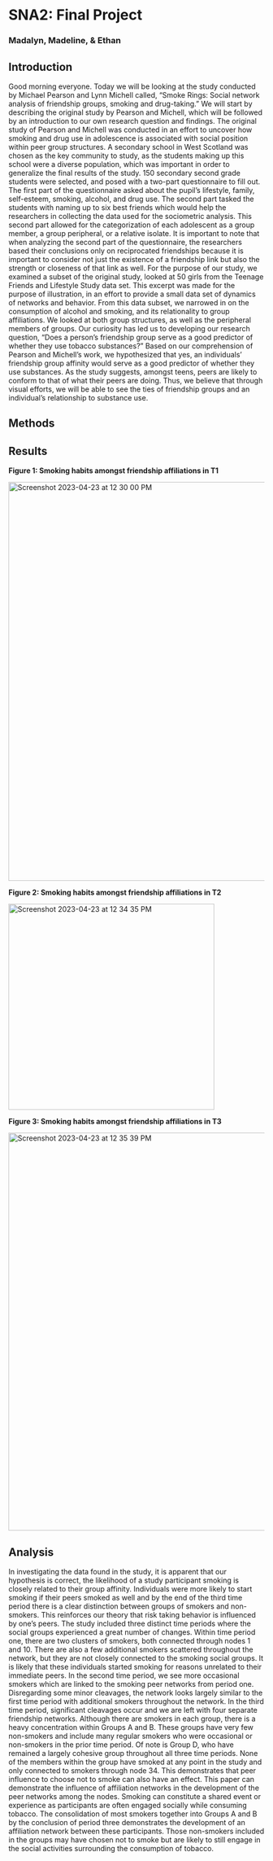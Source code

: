 # SNA2: Final Project
### Madalyn, Madeline, & Ethan
## Introduction
Good morning everyone.
        Today we will be looking at the study conducted by Michael Pearson and Lynn Michell called, “Smoke Rings: Social network analysis of friendship groups, smoking and drug-taking.” We will start by describing the original study by Pearson and Michell, which will be followed by an introduction to our own research question and findings.
        	The original study of Pearson and Michell was conducted in an effort to uncover how smoking and drug use in adolescence is associated with social position within peer group structures. A secondary school in West Scotland was chosen as the key community to study, as the students making up this school were a diverse population, which was important in order to generalize the final results of the study. 150 secondary second grade students were selected, and posed with a two-part questionnaire to fill out.
         	The first part of the questionnaire asked about the pupil’s lifestyle, family, self-esteem, smoking, alcohol, and drug use. The second part tasked the students with naming up to six best friends which would help the researchers in collecting the data used for the sociometric analysis. This second part allowed for the categorization of each adolescent as a group member, a group peripheral, or a relative isolate. It is important to note that when analyzing the second part of the questionnaire, the researchers based their conclusions only on reciprocated friendships because it is important to consider not just the existence of a friendship link but also the strength or closeness of that link as well.
	For the purpose of our study, we examined a subset of the original study, looked at 50 girls from the Teenage Friends and Lifestyle Study data set. This excerpt was made for the purpose of illustration, in an effort to provide a small data set of dynamics of networks and behavior.
From this data subset, we narrowed in on the consumption of alcohol and smoking, and its relationality to group affiliations. We looked at both group structures, as well as the peripheral members of groups. Our curiosity has led us to developing our research question, “Does a person’s friendship group serve as a good predictor of whether they use tobacco substances?”
        	Based on our comprehension of Pearson and Michell’s work, we hypothesized that yes, an individuals’ friendship group affinity would serve as a good predictor of whether they use substances. As the study suggests, amongst teens, peers are likely to conform to that of what their peers are doing. Thus, we believe that through visual efforts, we will be able to see the ties of friendship groups and an individual’s relationship to substance use.  
## Methods

## Results
**Figure 1: Smoking habits amongst friendship affiliations in T1**

<img width="784" alt="Screenshot 2023-04-23 at 12 30 00 PM" src="https://user-images.githubusercontent.com/130977355/233834662-7f26ace2-9ecd-47a6-b894-0c00bea4e271.png">

**Figure 2: Smoking habits amongst friendship affiliations in T2**

<img width="405" alt="Screenshot 2023-04-23 at 12 34 35 PM" src="https://user-images.githubusercontent.com/130977355/233834799-7089eee8-67b4-477e-b397-abba92ccf3a4.png">

**Figure 3: Smoking habits amongst friendship affiliations in T3**

<img width="782" alt="Screenshot 2023-04-23 at 12 35 39 PM" src="https://user-images.githubusercontent.com/130977355/233834842-14b24882-4606-4f7d-843e-fc47c9d5315c.png">

## Analysis
In investigating the data found in the study, it is apparent that our hypothesis is correct, the likelihood of a study participant smoking is closely related to their group affinity. Individuals were more likely to start smoking if their peers smoked as well and by the end of the third time period there is a clear distinction between groups of smokers and non-smokers. This reinforces our theory that risk taking behavior is influenced by one’s peers.
	The study included three distinct time periods where the social groups experienced a great number of changes. Within time period one, there are two clusters of smokers, both connected through nodes 1 and 10. There are also a few additional smokers scattered throughout the network, but they are not closely connected to the smoking social groups. It is likely that these individuals started smoking for reasons unrelated to their immediate peers.
	In the second time period, we see more occasional smokers which are linked to the smoking peer networks from period one. Disregarding some minor cleavages, the network looks largely similar to the first time period with additional smokers throughout the network. 
	In the third time period, significant cleavages occur and we are left with four separate friendship networks. Although there are smokers in each group, there is a heavy concentration within Groups A and B. These groups have very few non-smokers and include many regular smokers who were occasional or non-smokers in the prior time period.
	Of note is Group D, who have remained a largely cohesive group throughout all three time periods. None of the members within the group have smoked at any point in the study and only connected to smokers through node 34. This demonstrates that peer influence to choose not to smoke can also have an effect.
	This paper can demonstrate the influence of affiliation networks in the development of the peer networks among the nodes. Smoking can constitute a shared event or experience as participants are often engaged socially while consuming tobacco. The consolidation of most smokers together into Groups A and B by the conclusion of period three demonstrates the development of an affiliation network between these participants. Those non-smokers included in the groups may have chosen not to smoke but are likely to still engage in the social activities surrounding the consumption of tobacco.

